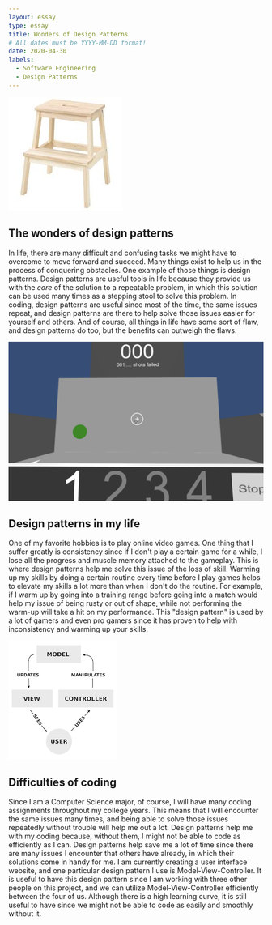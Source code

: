 ```yaml
---
layout: essay
type: essay
title: Wonders of Design Patterns
# All dates must be YYYY-MM-DD format!
date: 2020-04-30
labels:
  - Software Engineering
  - Design Patterns
--- 
```


<img class="ui right small rounded floated image" src="../images/stepping-stool.jpg">

## The wonders of design patterns
In life, there are many difficult and confusing tasks we might have to overcome to move forward and succeed. Many things exist to help us in the process of conquering obstacles. One example of those things is design patterns. Design patterns are useful tools in life because they provide us with the *core* of the solution to a repeatable problem, in which this solution can be used many times as a stepping stool to solve this problem. In coding, design patterns are useful since most of the time, the same issues repeat, and design patterns are there to help solve those issues easier for yourself and others. And of course, all things in life have some sort of flaw, and design patterns do too, but the benefits can outweigh the flaws.

<img class="ui medium right circular floated image" src="../images/gaming-warm-up.png">

## Design patterns in my life
One of my favorite hobbies is to play online video games. One thing that I suffer greatly is consistency since if I don't play a certain game for a while, I lose all the progress and muscle memory attached to the gameplay. This is where design patterns help me solve this issue of the loss of skill. Warming up my skills by doing a certain routine every time before I play games helps to elevate my skills a lot more than when I don't do the routine. For example, if I warm up by going into a training range before going into a match would help my issue of being rusty or out of shape, while not performing the warm-up will take a hit on my performance. This "design pattern" is used by a lot of gamers and even pro gamers since it has proven to help with inconsistency and warming up your skills.

<img class="ui medium right rounded floated image" src="../images/mvc.png">

## Difficulties of coding
Since I am a Computer Science major, of course, I will have many coding assignments throughout my college years. This means that I will encounter the same issues many times, and being able to solve those issues repeatedly without trouble will help me out a lot. Design patterns help me with my coding because, without them, I might not be able to code as efficiently as I can. Design patterns help save me a lot of time since there are many issues I encounter that others have already, in which their solutions come in handy for me. I am currently creating a user interface website, and one particular design pattern I use is Model-View-Controller. It is useful to have this design pattern since I am working with three other people on this project, and we can utilize Model-View-Controller efficiently between the four of us. Although there is a high learning curve, it is still useful to have since we might not be able to code as easily and smoothly without it.
